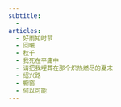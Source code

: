 ```yaml
---
subtitle:
  - 
articles:
  - 好雨知时节
  - 回暖
  - 秋千
  - 我死在平庸中
  - 请把我埋葬在那个炽热燃尽的夏末
  - 绍兴路
  - 橱窗
  - 何以可能
---
```

